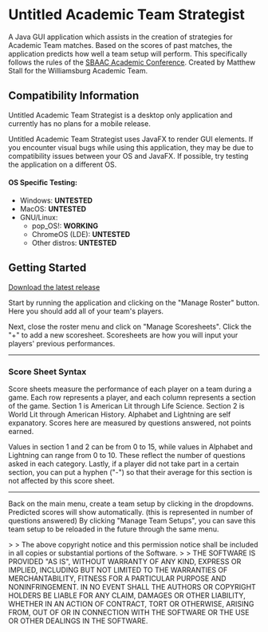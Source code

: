 # Untitled Academic Team Strategist

A Java GUI application which assists in the creation of strategies for Academic Team matches. Based on the scores of past matches, the application predicts how well a team setup will perform. This specifically follows the rules of the [SBAAC Academic Conference](http://sbaac.com/confStandings.aspx?sat=20).
Created by Matthew Stall for the Williamsburg Academic Team.

## Compatibility Information

<p>Untitled Academic Team Strategist is a desktop only application and currently has no plans for a mobile release.</p>

<p>Untitled Academic Team Strategist uses JavaFX to render GUI elements. If you encounter visual bugs while using this application, they may be due to compatibility issues between your OS and JavaFX. If possible, try testing the application on a different OS.</p>

#### OS Specific Testing:

- Windows:  **UNTESTED**
- MacOS:    **UNTESTED**
- GNU/Linux:
    - pop_OS!:          **WORKING**
    - ChromeOS (LDE):   **UNTESTED**
    - Other distros:    **UNTESTED**

## Getting Started
[Download the latest release](https://github.com/purplesprinklesdev/academicteamstrategist/releases/tag/Release)

<p>Start by running the application and clicking on the "Manage Roster" button. Here you should add all of your team's players.</p>

<p>Next, close the roster menu and click on "Manage Scoresheets". Click the "+" to add a new scoresheet. Scoresheets are how you will input your players' previous performances.</p>

---

### Score Sheet Syntax

<p>Score sheets measure the performance of each player on a team during a game. Each row represents a player, and each column represents a section of the game. Section 1 is American Lit through Life Science. Section 2 is World Lit through American History. Alphabet and Lightning are self expanatory. Scores here are measured by questions answered, not points earned.</p>
<p>Values in section 1 and 2 can be from 0 to 15, while values in Alphabet and Lightning can range from 0 to 10. These reflect the number of questions asked in each category. Lastly, if a player did not take part in a certain section, you can put a hyphen ("-") so that their average for this section is not affected by this score sheet.</p>

---

<p>Back on the main menu, create a team setup by clicking in the dropdowns. Predicted scores will show automatically. (this is represented in number of questions answered) By clicking "Manage Team Setups", you can save this team setup to be reloaded in the future through the same menu.</p>
>
> The above copyright notice and this permission notice shall be included in all copies or substantial portions of the Software.
>
> THE SOFTWARE IS PROVIDED "AS IS", WITHOUT WARRANTY OF ANY KIND, EXPRESS OR IMPLIED, INCLUDING BUT NOT LIMITED TO THE WARRANTIES OF MERCHANTABILITY, FITNESS FOR A PARTICULAR PURPOSE AND NONINFRINGEMENT. IN NO EVENT SHALL THE AUTHORS OR COPYRIGHT HOLDERS BE LIABLE FOR ANY CLAIM, DAMAGES OR OTHER LIABILITY, WHETHER IN AN ACTION OF CONTRACT, TORT OR OTHERWISE, ARISING FROM, OUT OF OR IN CONNECTION WITH THE SOFTWARE OR THE USE OR OTHER DEALINGS IN THE SOFTWARE.
